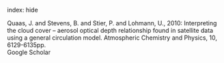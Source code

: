 index: hide

<div class="Citation">

  <div class="Citation-body">
    <div class="Citation-text">Quaas, J. and Stevens, B. and Stier, P. and Lohmann, U., 2010: Interpreting the cloud cover – aerosol optical depth relationship found in satellite data using a general circulation model. <span class="Article-journal">Atmospheric Chemistry and Physics, </span><span class="Article-volume">10, </span>6129-6135pp.</div>
    <div class="Citation-links">
      <div class="CitationLink" data-href="https://scholar.google.com/scholar?q=Interpreting+the+cloud+cover+%E2%80%93+aerosol+optical+depth+relationship+found+in+satellite+data+using+a+general+circulation+model">
        <div class="CitationLink-icon CitationLink-Scholar"></div>
        <div class="CitationLink-text">Google Scholar</div>
      </div>
    </div>
  </div>
</div>


<div class="Citation-copy">

</div>
